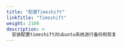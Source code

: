 ```yaml
---
title: "配置Timeshift"
linkTitle: "Timeshift"
weight: 2100
description: >
  安装配置timeshift对ubuntu系统进行备份和恢复
---
```






